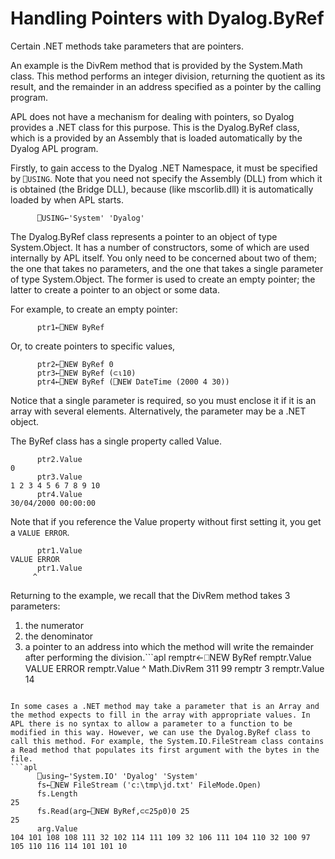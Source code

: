 # Handling Pointers with Dyalog.ByRef

Certain .NET methods take parameters that are pointers.

An example is the DivRem method that is provided by the System.Math class. This method performs an integer division, returning the quotient as its result, and the remainder in an address specified as a pointer by the calling program.

APL does not have a mechanism for dealing with pointers, so Dyalog provides a .NET class for this purpose. This is the Dyalog.ByRef class, which is a provided by an Assembly that is loaded automatically by the Dyalog APL program.

Firstly, to gain access to the Dyalog .NET Namespace, it must be specified by `⎕USING`. Note that you need not specify the Assembly (DLL) from which it is obtained (the  Bridge DLL), because (like mscorlib.dll) it is automatically loaded by when APL starts.
```apl
      ⎕USING←'System' 'Dyalog'
```

The Dyalog.ByRef class represents a pointer to an object of type System.Object. It has a number of constructors, some of which are used internally by APL itself. You only need to be concerned about two of them; the one that takes no parameters, and the one that takes a single parameter of type System.Object. The former is used to create an empty pointer; the latter to create a pointer to an object or some data.

For example, to create an empty pointer:
```apl
      ptr1←⎕NEW ByRef
```

Or, to create pointers to specific values,
```apl
      ptr2←⎕NEW ByRef 0
      ptr3←⎕NEW ByRef (⊂⍳10)
      ptr4←⎕NEW ByRef (⎕NEW DateTime (2000 4 30))
```

Notice that a single parameter is required, so you must enclose it if it is an array with several elements. Alternatively, the parameter may be a .NET object.

The ByRef class has a single property called Value.
```apl
      ptr2.Value
0
      ptr3.Value
1 2 3 4 5 6 7 8 9 10
      ptr4.Value
30/04/2000 00:00:00
```

Note that if you reference the Value property without first setting it, you get a `VALUE ERROR`.
```apl
      ptr1.Value
VALUE ERROR
      ptr1.Value
     ^
```

Returning to the example, we recall that the DivRem method takes 3 parameters:

1. the numerator
2. the denominator
3. a pointer to an address into which the method will write the remainder after performing the division.```apl
      remptr←⎕NEW ByRef
      remptr.Value
VALUE ERROR
      remptr.Value
      ^
      Math.DivRem 311 99 remptr
3
      remptr.Value
14
```

In some cases a .NET method may take a parameter that is an Array and the method expects to fill in the array with appropriate values. In APL there is no syntax to allow a parameter to a function to be modified in this way. However, we can use the Dyalog.ByRef class to call this method. For example, the System.IO.FileStream class contains a Read method that populates its first argument with the bytes in the file.
```apl
      ⎕using←'System.IO' 'Dyalog' 'System'
      fs←⎕NEW FileStream ('c:\tmp\jd.txt' FileMode.Open) 
      fs.Length
25
      fs.Read(arg←⎕NEW ByRef,⊂⊂25⍴0)0 25
25
      arg.Value
104 101 108 108 111 32 102 114 111 109 32 106 111 104 110 32 100 97 105 110 116 114 101 101 10
```

